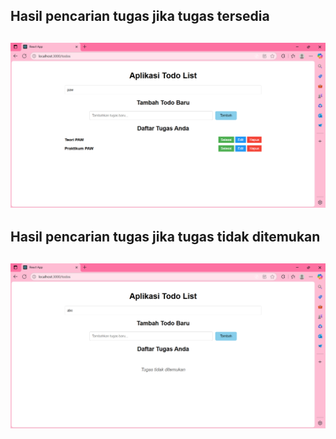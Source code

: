 ## Hasil pencarian tugas jika tugas tersedia
![A](SCREENSHOT/ditemukan.png)
---
## Hasil pencarian tugas jika tugas tidak ditemukan
![B](SCREENSHOT/tidakditemukan.png)
---